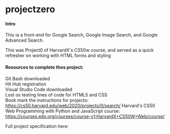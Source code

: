 # projectzero

#### Intro
This ia a front-end for Google Search, Google Image Search, and Google Advanced Search.

This was Project0 of HarvardX's CS50w course, and served as a quick refresher on working with HTML forms and styling

#### Resources to complete thos project:
Git Bash downloaded <br>
Hit Hub registration <br>
Visual Studio Code downloaded <br>
Lost os testing lines of code for HTML5 and CSS <br>
Book mark the instructions for projecto: https://cs50.harvard.edu/web/2020/projects/0/search/
Harvard's CS50 Web Programming with Python and JavaScript course: https://courses.edx.org/courses/course-v1:HarvardX+CS50W+Web/course/

Full project specification here:
